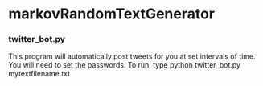 # markovRandomTextGenerator


### twitter_bot.py

This program will automatically post tweets for you at set intervals of time.
You will need to set the passwords.
To run, type 
    python twitter_bot.py mytextfilename.txt
